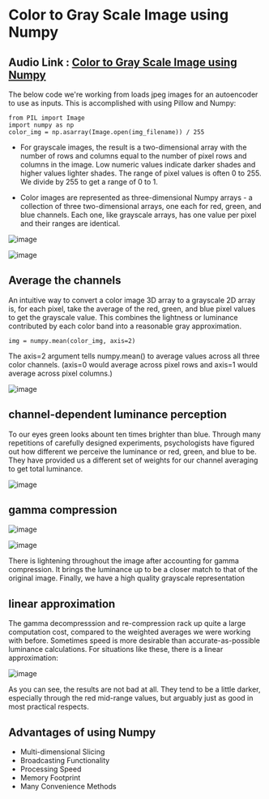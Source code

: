 # Color to Gray Scale Image using Numpy

## Audio Link : [Color to Gray Scale Image using Numpy](https://drive.google.com/file/d/1zdJkGPpewTE9-3QB0gsSaiRtitqcbW1S/view?usp=sharing)

The below  code we're working from loads jpeg images for an autoencoder to use as inputs. This is accomplished with using Pillow and Numpy:
```
from PIL import Image
import numpy as np
color_img = np.asarray(Image.open(img_filename)) / 255
```

- For grayscale images, the result is a two-dimensional array with the number of rows and columns equal to the number of pixel rows and columns in the image. Low numeric values indicate darker shades and higher values lighter shades. The range of pixel values is often 0 to 255. We divide by 255 to get a range of 0 to 1.

- Color images are represented as three-dimensional Numpy arrays - a collection of three two-dimensional arrays, one each for red, green, and blue channels. Each one, like grayscale arrays, has one value per pixel and their ranges are identical.

![image](https://user-images.githubusercontent.com/63282184/143797828-8ed7e359-21f0-44df-b490-86d5a7223694.png)

![image](https://user-images.githubusercontent.com/63282184/143797900-9c634a76-0237-4983-8dc0-0d474568fbfe.png)

## Average the channels

An intuitive way to convert a color image 3D array to a grayscale 2D array is, for each pixel, take the average of the red, green, and blue pixel values to get the grayscale value. This combines the lightness or luminance contributed by each color band into a reasonable gray approximation.

```
img = numpy.mean(color_img, axis=2)
```

The axis=2 argument tells numpy.mean() to average values across all three color channels. (axis=0 would average across pixel rows and axis=1 would average across pixel columns.)

![image](https://user-images.githubusercontent.com/63282184/143797933-612f7af6-bc1e-417e-9895-af23fcd87dfb.png)

## channel-dependent luminance perception

To our eyes green looks abount ten times brighter than blue. Through many repetitions of carefully designed experiments, psychologists have figured out how different we perceive the luminance or red, green, and blue to be. They have provided us a different set of weights for our channel averaging to get total luminance.

![image](https://user-images.githubusercontent.com/63282184/143797957-f39707fc-d355-48e6-aa57-eee0f5ee43b2.png)


## gamma compression

![image](https://user-images.githubusercontent.com/63282184/143798064-ce5c4800-95eb-4078-aa31-379c2d680f2a.png)

![image](https://user-images.githubusercontent.com/63282184/143798139-5296a410-67fb-4efb-9a8d-25611078c5cd.png)


There is lightening throughout the image after accounting for gamma compression. It brings the luminance up to be a closer match to that of the original image. Finally, we have a high quality grayscale representation

## linear approximation
The gamma decompresssion and re-compression rack up quite a large computation cost, compared to the weighted averages we were working with before. Sometimes speed is more desirable than accurate-as-possible luminance calculations. For situations like these, there is a linear approximation:

![image](https://user-images.githubusercontent.com/63282184/143798148-b169b752-6e83-4be6-b45c-fccde5ac7bb9.png)



As you can see, the results are not bad at all. They tend to be a little darker, especially through the red mid-range values, but arguably just as good in most practical respects.

## Advantages of using Numpy

- Multi-dimensional Slicing
- Broadcasting Functionality
- Processing Speed
- Memory Footprint
- Many Convenience Methods

